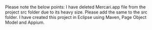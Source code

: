 Please note the below points:
I have deleted Mercari.app file from the project src folder due to its heavy size. Please add the same to the src folder.
I have created this project in Eclipse using Maven, Page Object Model and Appium.
